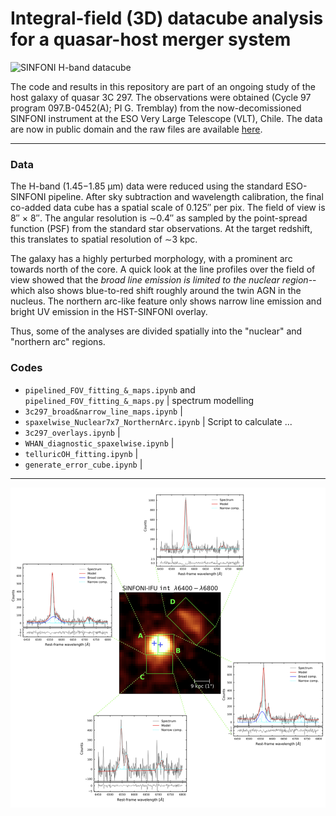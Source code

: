 # Integral-field (3D) datacube analysis for a quasar-host merger system

![SINFONI H-band datacube](https://github.com/chetnaduggal/IFU-datacube-analysis/assets/67710398/85aeb7fe-adb3-45ae-8e2d-e0d86ea1ad63)

The code and results in this repository are part of an ongoing study of the host galaxy of quasar 3C 297. The observations were obtained (Cycle 97 program 097.B-0452(A); PI G. Tremblay) from the now-decomissioned SINFONI instrument at the ESO Very Large Telescope (VLT), Chile. 
The data are now in public domain and the raw files are available [here](http://archive.eso.org/wdb/wdb/eso/eso_archive_main/query?prog_id=097.B-0452(A)&max_rows_returned=10000).    

----------------------------

### Data

The H-band (1.45−1.85 μm) data were reduced using the standard ESO-SINFONI pipeline. After sky subtraction and wavelength calibration, the final co-added data cube has a spatial scale of 0.125′′ per pix. The field of view is 8′′ × 8′′. The angular resolution is ∼0.4′′ as sampled by the point-spread function (PSF) from the standard star observations. At the target redshift, this translates to spatial resolution of ∼3 kpc. 

The galaxy has a highly perturbed morphology, with a prominent arc towards north of the core. A quick look at the line profiles over the field of view showed that the _broad line emission is limited to the nuclear region_-- which also shows blue-to-red shift roughly around the twin AGN in the nucleus. The northern arc-like feature only shows narrow line emission and bright UV emission in the HST-SINFONI overlay.

Thus, some of the analyses are divided spatially into the "nuclear" and "northern arc" regions.

### Codes

- `pipelined_FOV_fitting_&_maps.ipynb` and `pipelined_FOV_fitting_&_maps.py` |  spectrum modelling
- `3c297_broad&narrow_line_maps.ipynb` |
- `spaxelwise_Nuclear7x7_NorthernArc.ipynb` |  Script to calculate ...
- `3c297_overlays.ipynb` |
- `WHAN_diagnostic_spaxelwise.ipynb` |
- `telluricOH_fitting.ipynb` |
- `generate_error_cube.ipynb` |


----------------------------

![media](https://github.com/chetnaduggal/ifu-3D-datacube-analysis/blob/dbb2273ca01a6ae0a13d48cb7c630dbadd3ec4de/int-regions-spectra.png)







